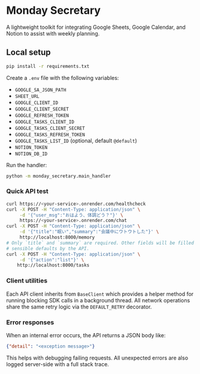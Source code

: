# Monday Secretary

A lightweight toolkit for integrating Google Sheets, Google Calendar, and Notion to assist with weekly planning.

## Local setup

```bash
pip install -r requirements.txt
```

Create a `.env` file with the following variables:

- `GOOGLE_SA_JSON_PATH`
- `SHEET_URL`
- `GOOGLE_CLIENT_ID`
- `GOOGLE_CLIENT_SECRET`
- `GOOGLE_REFRESH_TOKEN`
- `GOOGLE_TASKS_CLIENT_ID`
- `GOOGLE_TASKS_CLIENT_SECRET`
- `GOOGLE_TASKS_REFRESH_TOKEN`
- `GOOGLE_TASKS_LIST_ID` (optional, default `@default`)
- `NOTION_TOKEN`
- `NOTION_DB_ID`

Run the handler:

```bash
python -m monday_secretary.main_handler
```

### Quick API test

```bash
curl https://<your-service>.onrender.com/healthcheck
curl -X POST -H "Content-Type: application/json" \
     -d '{"user_msg":"おはよう、体調どう？"}' \
     https://<your-service>.onrender.com/chat
curl -X POST -H "Content-Type: application/json" \
     -d '{"title":"眠い","summary":"会議中にウトウトした"}' \
     http://localhost:8000/memory
# Only `title` and `summary` are required. Other fields will be filled with
# sensible defaults by the API.
curl -X POST -H "Content-Type: application/json" \
     -d '{"action":"list"}' \
    http://localhost:8000/tasks
```

### Client utilities

Each API client inherits from `BaseClient` which provides a helper
method for running blocking SDK calls in a background thread. All network
operations share the same retry logic via the `DEFAULT_RETRY` decorator.

### Error responses

When an internal error occurs, the API returns a JSON body like:

```json
{"detail": "<exception message>"}
```

This helps with debugging failing requests.
All unexpected errors are also logged server-side with a full stack trace.
